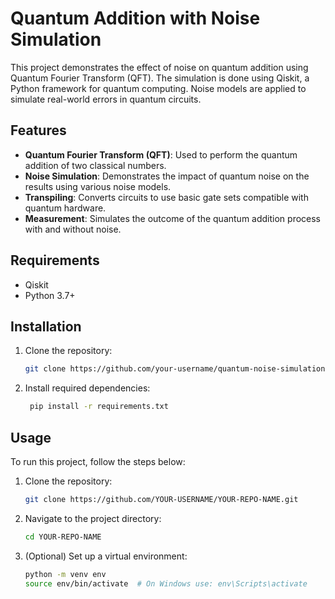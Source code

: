 # Quantum Addition with Noise Simulation

This project demonstrates the effect of noise on quantum addition using Quantum Fourier Transform (QFT). The simulation is done using Qiskit, a Python framework for quantum computing. Noise models are applied to simulate real-world errors in quantum circuits.

## Features

- **Quantum Fourier Transform (QFT)**: Used to perform the quantum addition of two classical numbers.
- **Noise Simulation**: Demonstrates the impact of quantum noise on the results using various noise models.
- **Transpiling**: Converts circuits to use basic gate sets compatible with quantum hardware.
- **Measurement**: Simulates the outcome of the quantum addition process with and without noise.

## Requirements

- Qiskit
- Python 3.7+

## Installation

1. Clone the repository:
   ```bash
   git clone https://github.com/your-username/quantum-noise-simulation.git
2. Install required dependencies:
   ```bash
    pip install -r requirements.txt
## Usage

To run this project, follow the steps below:

1. Clone the repository:
   ```bash
   git clone https://github.com/YOUR-USERNAME/YOUR-REPO-NAME.git
2. Navigate to the project directory:
   ```bash
   cd YOUR-REPO-NAME
3. (Optional) Set up a virtual environment:
   ```bash
   python -m venv env
   source env/bin/activate  # On Windows use: env\Scripts\activate

